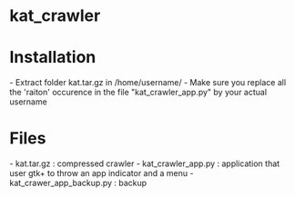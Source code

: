 kat_crawler
===========
<h1>Installation</h1>
- Extract folder kat.tar.gz in /home/username/
- Make sure you replace all the 'raiton' occurence in the file "kat_crawler_app.py"  by your actual username 

<h1>Files</h1>
- kat.tar.gz : compressed crawler
- kat_crawler_app.py : application that user gtk+ to throw an app indicator and a menu
- kat_crawer_app_backup.py : backup
